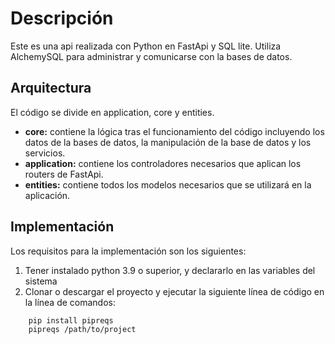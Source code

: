 # Descripción
Este es una api realizada con Python en FastApi y SQL lite.
Utiliza AlchemySQL para administrar y comunicarse con la bases de datos.

## Arquitectura
El código se divide en application, core y entities.
- <b>core:</b> contiene la lógica tras el funcionamiento del código incluyendo los datos de la bases de datos, la manipulación de la base de datos y los servicios.
- <b>application:</b> contiene los controladores necesarios que aplican los routers de FastApi.
- <b>entities:</b> contiene todos los modelos necesarios que se utilizará en la aplicación.

## Implementación
Los requisitos para la implementación son los siguientes:
1. Tener instalado python 3.9 o superior, y declararlo en las variables del sistema
2. Clonar o descargar el proyecto y ejecutar la siguiente línea de código en la línea de comandos:


```
    pip install pipreqs
    pipreqs /path/to/project
```